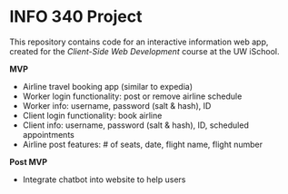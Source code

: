 # INFO 340 Project

This repository contains code for an interactive information web app, created for the _Client-Side Web Development_ course at the UW iSchool.

**MVP**
- Airline travel booking app (similar to expedia)
- Worker login functionality: post or remove airline schedule
- Worker info: username, password (salt & hash), ID
- Client login functionality: book airline
- Client info: username, password (salt & hash), ID, scheduled appointments
- Airline post features: # of seats, date, flight name, flight number

**Post MVP**
- Integrate chatbot into website to help users
